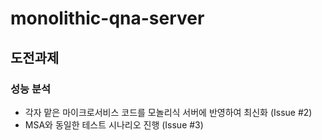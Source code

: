 # monolithic-qna-server
## 도전과제
### 성능 분석
- 각자 맡은 마이크로서비스 코드를 모놀리식 서버에 반영하여 최신화 (Issue #2)
- MSA와 동일한 테스트 시나리오 진행 (Issue #3)